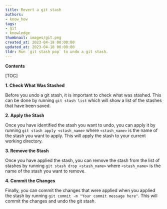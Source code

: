 ```yaml
---
title: Revert a git stash
authors:
- know_how
tags:
- git
- knowledge
thumbnail: images/git.png
created_at: 2023-04-18 00:00:00
updated_at: 2023-04-18 00:00:00
tldr: Run `git stash pop` to undo a git stash.
---
```


**Contents**

[TOC]

**1. Check What Was Stashed**

Before you undo a git stash, it is important to check what was stashed. This can be done by running `git stash list` which will show a list of the stashes that have been saved.

**2. Apply the Stash**

Once you have identified the stash you want to undo, you can apply it by running `git stash apply <stash_name>` where `<stash_name>` is the name of the stash you want to apply. This will apply the stash to your current working directory.

**3. Remove the Stash**

Once you have applied the stash, you can remove the stash from the list of stashes by running `git stash drop <stash_name>` where `<stash_name>` is the name of the stash you want to remove.

**4. Commit the Changes**

Finally, you can commit the changes that were applied when you applied the stash by running `git commit -m "Your commit message here"`. This will commit the changes and undo the git stash.
